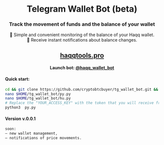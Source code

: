 <div align="center">
  <h1> Telegram Wallet Bot (beta)</h1>
 <h3>  Track the movement of funds and the balance of your wallet</h3>
 <p>
 👛 Simple and convenient monitoring of the balance of your Haqq wallet.  <br>
🔔 Receive instant notifications about balance changes. </p>

##   [haqqtools.pro](https://haqqtools.pro/) 

#### Launch bot: [@haqq_wallet_bot](https://t.me/haqq_wallet_bot)  

</div>

#### Quick start:
```bash
cd && git clone https://github.com/cryptobtcbuyer/tg_wallet_bot.git && cd tg_wallet_bot
nano $HOME/tg_wallet_bot/py.py
nano $HOME/tg_wallet_bot/hu.py
# Replace the "YOUR_ACCESS_KEY" with the token that you will receive from BotFather. More information you can find here https://core.telegram.org/bots. 
python3  py.py
```

#### Version v.0.0.1
```bash
soon:
— new wallet management,
— notifications of price movements.
```
